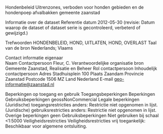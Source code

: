 Hondenbeleid
Uitrenzones, verboden voor honden gebieden en de hondenpoep afvalbakken 	gemeente zaanstad

Informatie over de dataset
Referentie datum	2012-05-30 (revisie: Datum waarop de dataset of dataset serie is gecontroleerd, verbeterd of gewijzigd.)

Trefwoorden	HONDENBELEID, HOND, UITLATEN, HOND, OVERLAST
Taal van de bron	Nederlands; Vlaams
 
Contact informatie
eigenaar	
Naam Contactpersoon Fleur, C.
Verantwoordelijke organisatie bron Gemeente Zaanstad, Realisatie en Beheer
Rol contactpersoon Inhoudelijk contactpersoon
Adres Stadhuisplein 100
Plaats Zaandam
Provincie Zaanstad
Postcode 1506 MZ
Land Nederland
E-mail geo-informatie@zaanstad.nl

Beperkingen op toegang en gebruik 
Toegangsbeperkingen	
Beperkingen
Gebruiksbeperkingen
geossNonCommercial
Legale beperkingen
(Juridische) toegangsrestricties
anders: Restrictie niet opgenomen in lijst.
(Juridische) gebruiksrestricties
anders: Restrictie niet opgenomen in lijst.
Overige beperkingen
geen
Gebruiksbeperkingen
Niet gebruiken bij schaal <1:5000
Veiligheidsrestricties
Veiligheidsrestricties
vrij toegankelijk: Beschikbaar voor algemene ontsluiting.